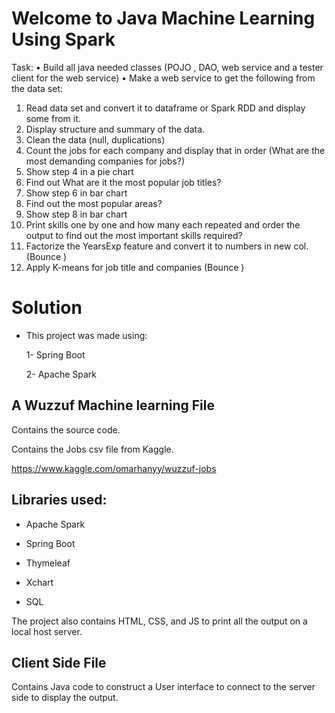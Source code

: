
# Welcome to Java Machine Learning Using Spark

Task: 
• Build all java needed classes (POJO , DAO, web service and a tester client for the web service)
• Make a web service to get the following from the data set:
1. Read data set and convert it to dataframe or Spark RDD and display some from it.
2. Display structure and summary of the data.
3. Clean the data (null, duplications)
4. Count the jobs for each company and display that in order (What are the most demanding companies for jobs?)
5. Show step 4 in a pie chart 
6. Find out What are it the most popular job titles? 
7. Show step 6 in bar chart 
8. Find out the most popular areas?
9. Show step 8 in bar chart 
10. Print skills one by one and how many each repeated and order the output to find out the most important skills required?
11. Factorize the YearsExp feature and convert it to numbers in new col. (Bounce )
12. Apply K-means for job title and companies (Bounce )

# Solution

* This project was made using:

    1- Spring Boot
    
    2- Apache Spark
  
## A Wuzzuf Machine learning File

Contains the source code.

Contains the Jobs csv file from Kaggle.

https://www.kaggle.com/omarhanyy/wuzzuf-jobs

## Libraries used:

* Apache Spark

* Spring Boot

* Thymeleaf

* Xchart

* SQL

The project also contains HTML, CSS, and JS to print all the output on a local host server.

## Client Side File

Contains Java code to construct a User interface to connect to the server side to display the output.
